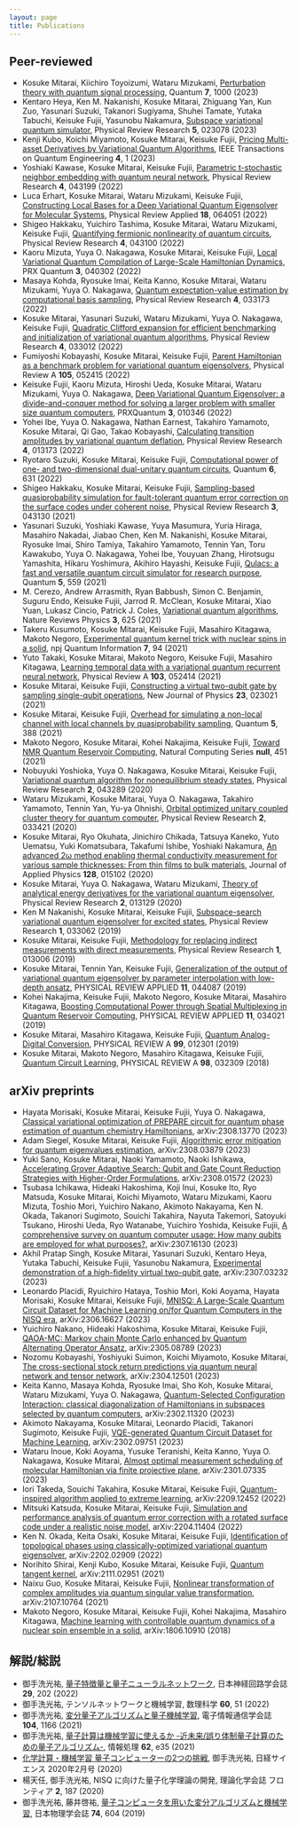```yaml
---
layout: page
title: Publications
---
```


## Peer-reviewed

- Kosuke Mitarai, Kiichiro Toyoizumi, Wataru Mizukami, [Perturbation theory with quantum signal processing](https://doi.org/10.22331/q-2023-05-12-1000), Quantum **7**, 1000 (2023)
- Kentaro Heya, Ken M. Nakanishi, Kosuke Mitarai, Zhiguang Yan, Kun Zuo, Yasunari Suzuki, Takanori Sugiyama, Shuhei Tamate, Yutaka Tabuchi, Keisuke Fujii, Yasunobu Nakamura, [Subspace variational quantum simulator](https://doi.org/10.1103/physrevresearch.5.023078), Physical Review Research **5**, 023078 (2023)
- Kenji Kubo, Koichi Miyamoto, Kosuke Mitarai, Keisuke Fujii, [Pricing Multi-asset Derivatives by Variational Quantum Algorithms](https://doi.org/10.1109/tqe.2023.3269525), IEEE Transactions on Quantum Engineering **4**, 1 (2023)
- Yoshiaki Kawase, Kosuke Mitarai, Keisuke Fujii, [Parametric t-stochastic neighbor embedding with quantum neural network](https://doi.org/10.1103/physrevresearch.4.043199), Physical Review Research **4**, 043199 (2022)
- Luca Erhart, Kosuke Mitarai, Wataru Mizukami, Keisuke Fujii, [Constructing Local Bases for a Deep Variational Quantum Eigensolver for Molecular Systems](https://doi.org/10.1103/physrevapplied.18.064051), Physical Review Applied **18**, 064051 (2022)
- Shigeo Hakkaku, Yuichiro Tashima, Kosuke Mitarai, Wataru Mizukami, Keisuke Fujii, [Quantifying fermionic nonlinearity of quantum circuits](https://doi.org/10.1103/PhysRevResearch.4.043100), Physical Review Research **4**, 043100 (2022)
- Kaoru Mizuta, Yuya O. Nakagawa, Kosuke Mitarai, Keisuke Fujii, [Local Variational Quantum Compilation of Large-Scale Hamiltonian Dynamics](https://doi.org/10.1103/prxquantum.3.040302), PRX Quantum **3**, 040302 (2022)
- Masaya Kohda, Ryosuke Imai, Keita Kanno, Kosuke Mitarai, Wataru Mizukami, Yuya O. Nakagawa, [Quantum expectation-value estimation by computational basis sampling](https://doi.org/10.1103/physrevresearch.4.033173), Physical Review Research **4**, 033173 (2022)
- Kosuke Mitarai, Yasunari Suzuki, Wataru Mizukami, Yuya O. Nakagawa, Keisuke Fujii, [Quadratic Clifford expansion for efficient benchmarking and initialization of variational quantum algorithms](https://doi.org/10.1103/physrevresearch.4.033012), Physical Review Research **4**, 033012 (2022)
- Fumiyoshi Kobayashi, Kosuke Mitarai, Keisuke Fujii, [Parent Hamiltonian as a benchmark problem for variational quantum eigensolvers](https://doi.org/10.1103/PhysRevA.105.052415), Physical Review A **105**, 052415 (2022)
- Keisuke Fujii, Kaoru Mizuta, Hiroshi Ueda, Kosuke Mitarai, Wataru Mizukami, Yuya O. Nakagawa, [Deep Variational Quantum Eigensolver: a divide-and-conquer method for solving a larger problem with smaller size quantum computers](https://doi.org/10.1103/PRXQuantum.3.010346), PRXQuantum **3**, 010346 (2022)
- Yohei Ibe, Yuya O. Nakagawa, Nathan Earnest, Takahiro Yamamoto, Kosuke Mitarai, Qi Gao, Takao Kobayashi, [Calculating transition amplitudes by variational quantum deflation](https://doi.org/10.1103/physrevresearch.4.013173), Physical Review Research **4**, 013173 (2022)
- Ryotaro Suzuki, Kosuke Mitarai, Keisuke Fujii, [Computational power of one- and two-dimensional dual-unitary quantum circuits](https://doi.org/10.22331/q-2022-01-24-631), Quantum **6**, 631 (2022)
- Shigeo Hakkaku, Kosuke Mitarai, Keisuke Fujii, [Sampling-based quasiprobability simulation for fault-tolerant quantum error correction on the surface codes under coherent noise](https://doi.org/10.1103/physrevresearch.3.043130), Physical Review Research **3**, 043130 (2021)
- Yasunari Suzuki, Yoshiaki Kawase, Yuya Masumura, Yuria Hiraga, Masahiro Nakadai, Jiabao Chen, Ken M. Nakanishi, Kosuke Mitarai, Ryosuke Imai, Shiro Tamiya, Takahiro Yamamoto, Tennin Yan, Toru Kawakubo, Yuya O. Nakagawa, Yohei Ibe, Youyuan Zhang, Hirotsugu Yamashita, Hikaru Yoshimura, Akihiro Hayashi, Keisuke Fujii, [Qulacs: a fast and versatile quantum circuit simulator for research purpose](https://doi.org/10.22331/q-2021-10-06-559), Quantum **5**, 559 (2021)
- M. Cerezo, Andrew Arrasmith, Ryan Babbush, Simon C. Benjamin, Suguru Endo, Keisuke Fujii, Jarrod R. McClean, Kosuke Mitarai, Xiao Yuan, Lukasz Cincio, Patrick J. Coles, [Variational quantum algorithms](https://doi.org/10.1038/s42254-021-00348-9), Nature Reviews Physics **3**, 625 (2021)
- Takeru Kusumoto, Kosuke Mitarai, Keisuke Fujii, Masahiro Kitagawa, Makoto Negoro, [Experimental quantum kernel trick with nuclear spins in a solid](https://doi.org/10.1038/s41534-021-00423-0), npj Quantum Information **7**, 94 (2021)
- Yuto Takaki, Kosuke Mitarai, Makoto Negoro, Keisuke Fujii, Masahiro Kitagawa, [Learning temporal data with a variational quantum recurrent neural network](https://doi.org/10.1103/physreva.103.052414), Physical Review A **103**, 052414 (2021)
- Kosuke Mitarai, Keisuke Fujii, [Constructing a virtual two-qubit gate by sampling single-qubit operations](https://doi.org/10.1088/1367-2630/abd7bc), New Journal of Physics **23**, 023021 (2021)
- Kosuke Mitarai, Keisuke Fujii, [Overhead for simulating a non-local channel with local channels by quasiprobability sampling](https://doi.org/10.22331/q-2021-01-28-388), Quantum **5**, 388 (2021)
- Makoto Negoro, Kosuke Mitarai, Kohei Nakajima, Keisuke Fujii, [Toward NMR Quantum Reservoir Computing](https://doi.org/10.1007/978-981-13-1687-6_19), Natural Computing Series **null**, 451 (2021)
- Nobuyuki Yoshioka, Yuya O. Nakagawa, Kosuke Mitarai, Keisuke Fujii, [Variational quantum algorithm for nonequilibrium steady states](https://doi.org/10.1103/physrevresearch.2.043289), Physical Review Research **2**, 043289 (2020)
- Wataru Mizukami, Kosuke Mitarai, Yuya O. Nakagawa, Takahiro Yamamoto, Tennin Yan, Yu-ya Ohnishi, [Orbital optimized unitary coupled cluster theory for quantum computer](https://doi.org/10.1103/physrevresearch.2.033421), Physical Review Research **2**, 033421 (2020)
- Kosuke Mitarai, Ryo Okuhata, Jinichiro Chikada, Tatsuya Kaneko, Yuto Uematsu, Yuki Komatsubara, Takafumi Ishibe, Yoshiaki Nakamura, [An advanced 2ω method enabling thermal conductivity measurement for various sample thicknesses: From thin films to bulk materials](https://doi.org/10.1063/5.0007302), Journal of Applied Physics **128**, 015102 (2020)
- Kosuke Mitarai, Yuya O. Nakagawa, Wataru Mizukami, [Theory of analytical energy derivatives for the variational quantum eigensolver](https://doi.org/10.1103/PhysRevResearch.2.013129), Physical Review Research **2**, 013129 (2020)
- Ken M Nakanishi, Kosuke Mitarai, Keisuke Fujii, [Subspace-search variational quantum eigensolver for excited states](https://doi.org/10.1103/PhysRevResearch.1.033062), Physical Review Research **1**, 033062 (2019)
- Kosuke Mitarai, Keisuke Fujii, [Methodology for replacing indirect measurements with direct measurements](https://doi.org/10.1103/PhysRevResearch.1.013006), Physical Review Research **1**, 013006 (2019)
- Kosuke Mitarai, Tennin Yan, Keisuke Fujii, [Generalization of the output of variational quantum eigensolver by parameter interpolation with low-depth ansatz](https://doi.org/10.1103/PhysRevApplied.11.044087), PHYSICAL REVIEW APPLIED **11**, 044087 (2019)
- Kohei Nakajima, Keisuke Fujii, Makoto Negoro, Kosuke Mitarai, Masahiro Kitagawa, [Boosting Computational Power through Spatial Multiplexing in Quantum Reservoir Computing](https://doi.org/10.1103/PhysRevApplied.11.034021), PHYSICAL REVIEW APPLIED **11**, 034021 (2019)
- Kosuke Mitarai, Masahiro Kitagawa, Keisuke Fujii, [Quantum Analog-Digital Conversion](https://doi.org/10.1103/PhysRevA.99.012301), PHYSICAL REVIEW A **99**, 012301 (2019)
- Kosuke Mitarai, Makoto Negoro, Masahiro Kitagawa, Keisuke Fujii, [Quantum Circuit Learning](https://doi.org/10.1103/PhysRevA.98.032309), PHYSICAL REVIEW A **98**, 032309 (2018)

## arXiv preprints

- Hayata Morisaki, Kosuke Mitarai, Keisuke Fujii, Yuya O. Nakagawa, [Classical variational optimization of PREPARE circuit for quantum phase estimation of quantum chemistry Hamiltonians](https://arxiv.org/abs/arXiv:2308.13770), arXiv:2308.13770 (2023)
- Adam Siegel, Kosuke Mitarai, Keisuke Fujii, [Algorithmic error mitigation for quantum eigenvalues estimation](https://arxiv.org/abs/arXiv:2308.03879), arXiv:2308.03879 (2023)
- Yuki Sano, Kosuke Mitarai, Naoki Yamamoto, Naoki Ishikawa, [Accelerating Grover Adaptive Search: Qubit and Gate Count Reduction Strategies with Higher-Order Formulations](https://arxiv.org/abs/arXiv:2308.01572), arXiv:2308.01572 (2023)
- Tsubasa Ichikawa, Hideaki Hakoshima, Koji Inui, Kosuke Ito, Ryo Matsuda, Kosuke Mitarai, Koichi Miyamoto, Wataru Mizukami, Kaoru Mizuta, Toshio Mori, Yuichiro Nakano, Akimoto Nakayama, Ken N. Okada, Takanori Sugimoto, Souichi Takahira, Nayuta Takemori, Satoyuki Tsukano, Hiroshi Ueda, Ryo Watanabe, Yuichiro Yoshida, Keisuke Fujii, [A comprehensive survey on quantum computer usage: How many qubits are employed for what purposes?](https://arxiv.org/abs/arXiv:2307.16130), arXiv:2307.16130 (2023)
- Akhil Pratap Singh, Kosuke Mitarai, Yasunari Suzuki, Kentaro Heya, Yutaka Tabuchi, Keisuke Fujii, Yasunobu Nakamura, [Experimental demonstration of a high-fidelity virtual two-qubit gate](https://arxiv.org/abs/arXiv:2307.03232), arXiv:2307.03232 (2023)
- Leonardo Placidi, Ryuichiro Hataya, Toshio Mori, Koki Aoyama, Hayata Morisaki, Kosuke Mitarai, Keisuke Fujii, [MNISQ: A Large-Scale Quantum Circuit Dataset for Machine Learning on/for Quantum Computers in the NISQ era](https://arxiv.org/abs/arXiv:2306.16627), arXiv:2306.16627 (2023)
- Yuichiro Nakano, Hideaki Hakoshima, Kosuke Mitarai, Keisuke Fujii, [QAOA-MC: Markov chain Monte Carlo enhanced by Quantum Alternating Operator Ansatz](https://arxiv.org/abs/arXiv:2305.08789), arXiv:2305.08789 (2023)
- Nozomu Kobayashi, Yoshiyuki Suimon, Koichi Miyamoto, Kosuke Mitarai, [The cross-sectional stock return predictions via quantum neural network and tensor network](https://arxiv.org/abs/arXiv:2304.12501), arXiv:2304.12501 (2023)
- Keita Kanno, Masaya Kohda, Ryosuke Imai, Sho Koh, Kosuke Mitarai, Wataru Mizukami, Yuya O. Nakagawa, [Quantum-Selected Configuration Interaction: classical diagonalization of Hamiltonians in subspaces selected by quantum computers](https://arxiv.org/abs/arXiv:2302.11320), arXiv:2302.11320 (2023)
- Akimoto Nakayama, Kosuke Mitarai, Leonardo Placidi, Takanori Sugimoto, Keisuke Fujii, [VQE-generated Quantum Circuit Dataset for Machine Learning](https://arxiv.org/abs/arXiv:2302.09751), arXiv:2302.09751 (2023)
- Wataru Inoue, Koki Aoyama, Yusuke Teranishi, Keita Kanno, Yuya O. Nakagawa, Kosuke Mitarai, [Almost optimal measurement scheduling of molecular Hamiltonian via finite projective plane](https://arxiv.org/abs/arXiv:2301.07335), arXiv:2301.07335 (2023)
- Iori Takeda, Souichi Takahira, Kosuke Mitarai, Keisuke Fujii, [Quantum-inspired algorithm applied to extreme learning](https://arxiv.org/abs/arXiv:2209.12452), arXiv:2209.12452 (2022)
- Mitsuki Katsuda, Kosuke Mitarai, Keisuke Fujii, [Simulation and performance analysis of quantum error correction with a rotated surface code under a realistic noise model](https://arxiv.org/abs/arXiv:2204.11404), arXiv:2204.11404 (2022)
- Ken N. Okada, Keita Osaki, Kosuke Mitarai, Keisuke Fujii, [Identification of topological phases using classically-optimized variational quantum eigensolver](https://arxiv.org/abs/arXiv:2202.02909), arXiv:2202.02909 (2022)
- Norihito Shirai, Kenji Kubo, Kosuke Mitarai, Keisuke Fujii, [Quantum tangent kernel](https://arxiv.org/abs/arXiv:2111.02951), arXiv:2111.02951 (2021)
- Naixu Guo, Kosuke Mitarai, Keisuke Fujii, [Nonlinear transformation of complex amplitudes via quantum singular value transformation](https://arxiv.org/abs/arXiv:2107.10764), arXiv:2107.10764 (2021)
- Makoto Negoro, Kosuke Mitarai, Keisuke Fujii, Kohei Nakajima, Masahiro Kitagawa, [Machine learning with controllable quantum dynamics of a nuclear spin ensemble in a solid](https://arxiv.org/abs/arXiv:1806.10910), arXiv:1806.10910 (2018)

## 解説/総説

- 御手洗光祐, [量子特徴量と量子ニューラルネットワーク](https://doi.org/10.3902/jnns.29.202), 日本神経回路学会誌 **29**, 202 (2022)
- 御手洗光祐, テンソルネットワークと機械学習, 数理科学 **60**, 51 (2022)
- 御手洗光祐, [変分量子アルゴリズムと量子機械学習](https://app.journal.ieice.org/trial/104_11/k104_11_1166/index.html), 電子情報通信学会誌 **104**, 1166 (2021)
- 御手洗光祐, [量子計算は機械学習に使えるか -近未来/誤り体制量子計算のための量子アルゴリズム-](http://id.nii.ac.jp/1001/00210284/), 情報処理 **62**, e35 (2021)
- [化学計算・機械学習 量子コンピューターの2つの挑戦](https://www.nikkei-science.com/202002_040.html), 御手洗光祐, 日経サイエンス 2020年2月号 (2020)
- 楊天任, 御手洗光祐, NISQ に向けた量子化学理論の開発, 理論化学会誌 フロンティア **2**, 187 (2020)
- 御手洗光祐, 藤井啓祐, [量子コンピュータを用いた変分アルゴリズムと機械学習](https://doi.org/10.11316/butsuri.74.9_604), 日本物理学会誌 **74**, 604 (2019)
